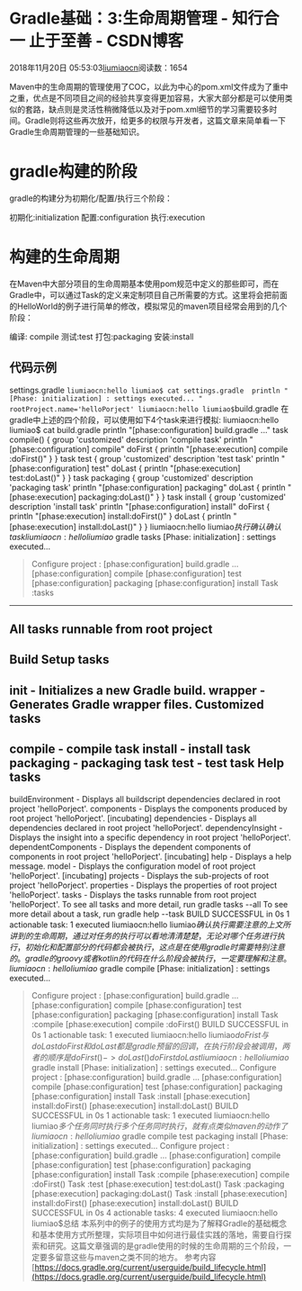 
# Gradle基础：3:生命周期管理 - 知行合一 止于至善 - CSDN博客

2018年11月20日 05:53:03[liumiaocn](https://me.csdn.net/liumiaocn)阅读数：1654


Maven中的生命周期的管理使用了COC，以此为中心的pom.xml文件成为了重中之重，优点是不同项目之间的经验共享变得更加容易，大家大部分都是可以使用类似的套路，缺点则是灵活性稍微降低以及对于pom.xml细节的学习需要较多时间。Gradle则将这些再次放开，给更多的权限与开发者，这篇文章来简单看一下Gradle生命周期管理的一些基础知识。
# gradle构建的阶段
gradle的构建分为初期化/配置/执行三个阶段：

初期化:initialization
配置:configuration
执行:execution

# 构建的生命周期
在Maven中大部分项目的生命周期基本使用pom规范中定义的那些即可，而在Gradle中，可以通过Task的定义来定制项目自己所需要的方式。这里将会把前面的HelloWorld的例子进行简单的修改，模拟常见的maven项目经常会用到的几个阶段：

编译: compile
测试:test
打包:packaging
安装:install

## 代码示例
settings.gradle
`liumiaocn:hello liumiao$ cat settings.gradle 
println "[Phase: initialization] : settings executed... "
rootProject.name='helloPorject'
liumiaocn:hello liumiao$`build.gradle
在gradle中上述的四个阶段，可以使用如下4个task来进行模拟:
liumiaocn:hello liumiao$ cat build.gradle 
println "[phase:configuration] build.gradle ..."
task compile() {
  group 'customized'
  description 'compile task'
  println "[phase:configuration] compile"
  doFirst {
    println "[phase:execution] compile :doFirst()"
  }
}
task test {
  group 'customized'
  description 'test task'
  println "[phase:configuration] test"
  doLast {
    println "[phase:execution] test:doLast()"
  }
}
task packaging {
  group 'customized'
  description 'packaging task'
  println "[phase:configuration] packaging"
  doLast {
    println "[phase:execution] packaging:doLast()"
  }
}
task install {
  group 'customized'
  description 'install task'
  println "[phase:configuration] install"
  doFirst {
    println "[phase:execution] install:doFirst()"
  }
  doLast {
    println "[phase:execution] install:doLast()"
  }
}
liumiaocn:hello liumiao$执行确认
确认task
liumiaocn:hello liumiao$ gradle tasks
[Phase: initialization] : settings executed... 
> Configure project :
[phase:configuration] build.gradle ...
[phase:configuration] compile
[phase:configuration] test
[phase:configuration] packaging
[phase:configuration] install
> Task :tasks
------------------------------------------------------------
All tasks runnable from root project
------------------------------------------------------------
Build Setup tasks
-----------------
init - Initializes a new Gradle build.
wrapper - Generates Gradle wrapper files.
Customized tasks
----------------
compile - compile task
install - install task
packaging - packaging task
test - test task
Help tasks
----------
buildEnvironment - Displays all buildscript dependencies declared in root project 'helloPorject'.
components - Displays the components produced by root project 'helloPorject'. [incubating]
dependencies - Displays all dependencies declared in root project 'helloPorject'.
dependencyInsight - Displays the insight into a specific dependency in root project 'helloPorject'.
dependentComponents - Displays the dependent components of components in root project 'helloPorject'. [incubating]
help - Displays a help message.
model - Displays the configuration model of root project 'helloPorject'. [incubating]
projects - Displays the sub-projects of root project 'helloPorject'.
properties - Displays the properties of root project 'helloPorject'.
tasks - Displays the tasks runnable from root project 'helloPorject'.
To see all tasks and more detail, run gradle tasks --all
To see more detail about a task, run gradle help --task <task>
BUILD SUCCESSFUL in 0s
1 actionable task: 1 executed
liumiaocn:hello liumiao$确认执行
需要注意的上文所讲到的生命周期，通过对任务的执行可以看地清清楚楚，无论对哪个任务进行执行，初始化和配置部分的代码都会被执行，这点是在使用gradle时需要特别注意的。gradle的groovy或者kotlin的代码在什么阶段会被执行，一定要理解和注意。
liumiaocn:hello liumiao$ gradle compile
[Phase: initialization] : settings executed... 
> Configure project :
[phase:configuration] build.gradle ...
[phase:configuration] compile
[phase:configuration] test
[phase:configuration] packaging
[phase:configuration] install
> Task :compile
[phase:execution] compile :doFirst()
BUILD SUCCESSFUL in 0s
1 actionable task: 1 executed
liumiaocn:hello liumiao$doFrist与doLast
doFirst和doLast都是gradle预留的回调，在执行阶段会被调用，两者的顺序是doFirst() -> doLast()
doFirst
doLast
liumiaocn:hello liumiao$ gradle install
[Phase: initialization] : settings executed... 
> Configure project :
[phase:configuration] build.gradle ...
[phase:configuration] compile
[phase:configuration] test
[phase:configuration] packaging
[phase:configuration] install
> Task :install
[phase:execution] install:doFirst()
[phase:execution] install:doLast()
BUILD SUCCESSFUL in 0s
1 actionable task: 1 executed
liumiaocn:hello liumiao$多个任务同时执行
多个任务同时执行，就有点类似maven的动作了
liumiaocn:hello liumiao$ gradle compile test packaging install
[Phase: initialization] : settings executed... 
> Configure project :
[phase:configuration] build.gradle ...
[phase:configuration] compile
[phase:configuration] test
[phase:configuration] packaging
[phase:configuration] install
> Task :compile
[phase:execution] compile :doFirst()
> Task :test
[phase:execution] test:doLast()
> Task :packaging
[phase:execution] packaging:doLast()
> Task :install
[phase:execution] install:doFirst()
[phase:execution] install:doLast()
BUILD SUCCESSFUL in 0s
4 actionable tasks: 4 executed
liumiaocn:hello liumiao$总结
本系列中的例子的使用方式均是为了解释Gradle的基础概念和基本使用方式所整理，实际项目中如何进行最佳实践的落地，需要自行探索和研究。这篇文章强调的是gradle使用的时候的生命周期的三个阶段，一定要多留意这些与maven之类不同的地方。
参考内容
[https://docs.gradle.org/current/userguide/build_lifecycle.html](https://docs.gradle.org/current/userguide/build_lifecycle.html)

